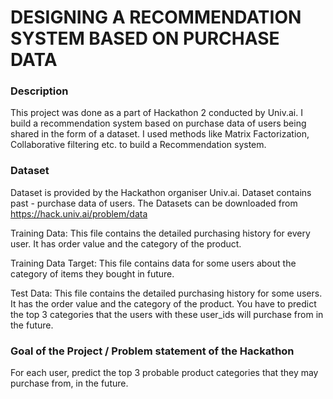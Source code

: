 # DESIGNING A RECOMMENDATION SYSTEM BASED ON PURCHASE DATA
### Description
This project was done as a part of Hackathon 2 conducted by Univ.ai.
I build a recommendation system based on purchase data of users being shared in the form of a dataset. I used
methods like Matrix Factorization, Collaborative filtering etc. to build a Recommendation system.

### Dataset
Dataset is provided by the Hackathon organiser Univ.ai. Dataset contains past - purchase data of users.
The Datasets can be downloaded from https://hack.univ.ai/problem/data

Training Data:
This file contains the detailed purchasing history for every user. It has order value and the category of the product.

Training Data Target:
This file contains data for some users about the category of items they bought in future.

Test Data:
This file contains the detailed purchasing history for some users. It has the order value and the category of the product. You have to predict the top 3 categories that the users with these user_ids will purchase from in the future.

### Goal of the Project / Problem statement of the Hackathon
For each user, predict the top 3 probable product categories that they may purchase from, in the future.
